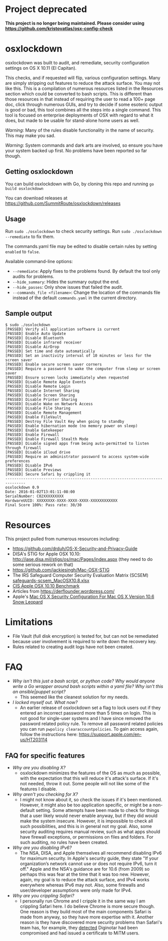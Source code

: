 # Project deprecated
**This project is no longer being maintained. Please consider using https://github.com/kristovatlas/osx-config-check**

# osxlockdown
osxlockdown was built to audit, and remediate, security configuration settings on OS X 10.11 (El Capitan).  

This checks, and if requested will flip, various configuration settings. Many are simply stripping out features to reduce the attack surface.  You may not like this.  This is a compilation of numerous resources listed in the Resources section which could be converted to bash scripts.  This is different than those resources in that instead of requiring the user to read a 100+ page doc, click through numerous GUIs, and try to decide if some esoteric output is good or bad, this tool combines all the steps into a single command. This tool is focused on enterprise deployments of OSX with regard to what it does, but made to be usable for stand-alone home users as well.

*Warning*: Many of the rules disable functionality in the name of security.  This may make you sad.

*Warning*: System commands and dark arts are involved, so ensure you have your system backed up first.  No problems have been reported so far though.


Getting osxlockdown
-------
You can build osxlockdown with Go, by cloning this repo and running `go build osxlockdown`

You can download releases at https://github.com/SummitRoute/osxlockdown/releases
 

Usage
-----

Run `sudo ./osxlockdown` to check security settings. 
Run `sudo ./osxlockdown --remediate` to fix them.

The commands.yaml file may be edited to disable certain rules by setting `enabled` to `false`.

Available command-line options:

- `--remediate`: Apply fixes to the problems found. By default the tool only audits for problems.
- `--hide_summary`: Hides the summary output the end.
- `--hide_passes`: Only show issues that failed the audit.
- `--commands_file <filename>`: Change the location of the commands file instead of the default `commands.yaml` in the current directory.

Sample output
-------------
```
$ sudo ./osxlockdown
[PASSED] Verify all application software is current
[PASSED] Enable Auto Update
[PASSED] Disable Bluetooth
[PASSED] Disable infrared receiver
[PASSED] Disable AirDrop
[PASSED] Set time and date automatically
[PASSED] Set an inactivity interval of 10 minutes or less for the screen saver
[PASSED] Enable secure screen saver corners
[PASSED] Require a password to wake the computer from sleep or screen saver
[PASSED] Ensure screen locks immediately when requested
[PASSED] Disable Remote Apple Events
[PASSED] Disable Remote Login
[PASSED] Disable Internet Sharing
[PASSED] Disable Screen Sharing
[PASSED] Disable Printer Sharing
[PASSED] Disable Wake on Network Access
[PASSED] Disable File Sharing
[PASSED] Disable Remote Management
[PASSED] Enable FileVault
[PASSED] Destroy File Vault Key when going to standby
[PASSED] Enable hibernation mode (no memory power on sleep)
[PASSED] Enable Gatekeeper
[PASSED] Enable Firewall
[PASSED] Enable Firewall Stealth Mode
[PASSED] Disable signed apps from being auto-permitted to listen through firewall
[PASSED] Disable iCloud drive
[PASSED] Require an administrator password to access system-wide preferences
[PASSED] Disable IPv6
[PASSED] Disable Previews
[PASSED] Secure Safari by crippling it
-------------------------------------------------------------------------------
osxlockdown 0.9
Date: 2016-01-02T13:01:11-08:00
SerialNumber: C02XXXXXXXXX
HardwareUUID: XXXXXXXX-XXXX-XXXX-XXXX-XXXXXXXXXXXX
Final Score 100%: Pass rate: 30/30
```

Resources
=========
This project pulled from numerous resources including:

- https://github.com/drduh/OS-X-Security-and-Privacy-Guide
- DISA's STIG for Apple OSX 10.10: http://iase.disa.mil/stigs/os/mac/Pages/index.aspx (they need to do some serious rework on that)
- https://github.com/jackiesingh/Mac-OSX-STIG
- The IRS Safeguard Computer Security Evaluation Matrix (SCSEM) [safeguards-scsem_MacOSX10.8.xlsx](https://www.irs.gov/pub/irs-utl/safeguards-scsem_MacOSX10.8.xlsx)
- [CIS Apple OSX 10.10 Benchmark](https://benchmarks.cisecurity.org/tools2/osx/CIS_Apple_OSX_10.10_Benchmark_v1.0.0.pdf)
- Articles from https://derflounder.wordpress.com/
- Apple's [Mac OS X Security Configuration For Mac OS X Version 10.6 Snow Leopard](https://www.apple.com/support/security/guides/docs/SnowLeopard_Security_Config_v10.6.pdf)


Limitations
===========

- File Vault (full disk encryption) is tested for, but can not be remediated because user involvement is required to write down the recovery key.
- Rules related to creating audit logs have not been created.


FAQ
===

- *Why isn't this just a bash script, or python code? Why would anyone write a Go wrapper around bash scripts within a yaml file? Why isn't this an ansible|puppet script?*
    - This seemed like the cleanest solution for my needs.
- *I locked myself out. What now?*
    - An earlier release of osxlockdown set a flag to lock users out if they entered an incorrect password more than 5 times on login. This is not good for single-user systems and I have since removed the password related policy rule.  To remove all password related policies you can run `pwpolicy clearaccountpolicies`.  To gain access again, follow the instructions here: https://support.apple.com/en-us/HT203114 

    
FAQ for specific features
-------------------------
- *Why are you disabling X?*
    - osxlockdown minimizes the features of the OS as much as possible, with the expectation that this will reduce it's attack's surface.  If it's not needed, throw it out.  Some people will not like some of the features I disable.
- *Why aren't you checking for X?*
    - I might not know about it, so check the issues if it's been mentioned.  However, it might also be too application specific, or might be a non-default setting. Some attempts have been made to check for things that a user likely would never enable anyway, but if they did would make the system insecure.  However, it is impossible to check all such possibilities, and this is in general not my goal.  Also, some security auditing requires manual review, such as what apps should have firewall exceptions, or permissions on files and folders.  For such auditing, no rules have been created.
- *Why are you disabling IPv6?*
    - The NSA, DISA, and Apple themselves all recommend disabling IPv6 for maximum security.  In Apple's security guide, they state "If your organization’s network cannot use or does not require IPv6, turn it off."  Apple and the NSA's guidance are for 10.6 (from 2009) so perhaps this was fear at the time that it was too new.  However, again, my goal is to reduce the attack surface, and IPv4 works everywhere whereas IPv6 may not. Also, some firewalls and user/developer assumptions were only made for IPv4.
- *Why are you crippling Safari?*
    - I personally run Chrome and I cripple it in the same way I am crippling Safari here.  I do believe Chrome is more secure though.  One reason is they build most of the main components Safari is made from anyway, so they have more expertise with it.  Another reason is they have discovered more security problems than Safari's team has, for example, they [detected](https://googleonlinesecurity.blogspot.com/2011/08/update-on-attempted-man-in-middle.html) Diginotar had been compromised and had issued a certificate to MiTM users.
 
